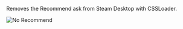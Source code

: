 Removes the Recommend ask from Steam Desktop with CSSLoader.

![No Recommend](https://github.com/user-attachments/assets/0637e612-4c97-4d60-9e4f-7815fce3cafb)
